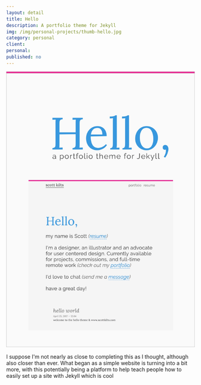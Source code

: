 ```yaml
---
layout: detail
title: Hello
description: A portfolio theme for Jekyll
img: /img/personal-projects/thumb-hello.jpg
category: personal
client:
personal:
published: no
---
```

![Hello Theme](/img/personal-projects/hello-theme-1200w.jpg)

I suppose I'm not nearly as close to completing this as I thought, although also closer than ever. What began as a simple website is turning into a bit more, with this potentially being a platform to help teach people how to easily set up a site with Jekyll which is cool